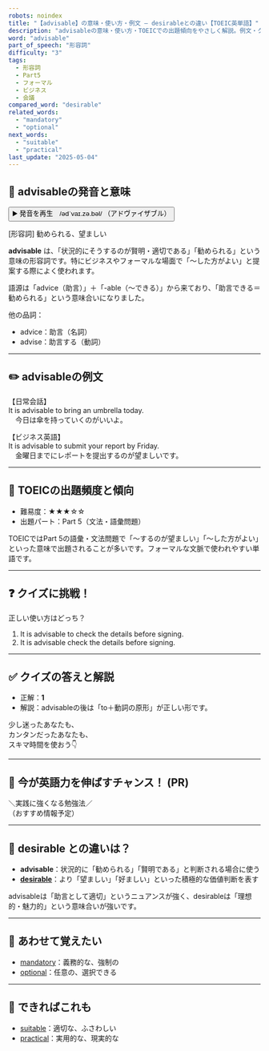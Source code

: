 ```yaml
---
robots: noindex
title: "【advisable】の意味・使い方・例文 ― desirableとの違い【TOEIC英単語】"
description: "advisableの意味・使い方・TOEICでの出題傾向をやさしく解説。例文・クイズ付きでdesirableとの違いもわかりやすく学べます。"
word: "advisable"
part_of_speech: "形容詞"
difficulty: "3"
tags:
  - 形容詞
  - Part5
  - フォーマル
  - ビジネス
  - 会議
compared_word: "desirable"
related_words:
  - "mandatory"
  - "optional"
next_words:
  - "suitable"
  - "practical"
last_update: "2025-05-04"
---
```


## 🔰 advisableの発音と意味

<button class="play-audio" onclick="playTTS('advisable')">
  <span class="play-audio-main">
    ▶️ 発音を再生　/ədˈvaɪ.zə.bəl/
  </span>
  <span class="play-audio-sub">
    （アドヴァイザブル）
  </span>
</button>

[形容詞] 勧められる、望ましい

**advisable** は、「状況的にそうするのが賢明・適切である」「勧められる」という意味の形容詞です。特にビジネスやフォーマルな場面で「～した方がよい」と提案する際によく使われます。

語源は「advice（助言）」＋「-able（～できる）」から来ており、「助言できる＝勧められる」という意味合いになりました。

他の品詞：  
- advice：助言（名詞）
- advise：助言する（動詞）

---

## ✏️ advisableの例文

【日常会話】  
It is advisable to bring an umbrella today.  
　今日は傘を持っていくのがいいよ。

【ビジネス英語】  
It is advisable to submit your report by Friday.  
　金曜日までにレポートを提出するのが望ましいです。

---

## 🎯 TOEICの出題頻度と傾向

- 難易度：★★★☆☆
- 出題パート：Part 5（文法・語彙問題）

TOEICではPart 5の語彙・文法問題で「～するのが望ましい」「～した方がよい」といった意味で出題されることが多いです。フォーマルな文脈で使われやすい単語です。

---

## ❓ クイズに挑戦！

正しい使い方はどっち？

1. It is advisable to check the details before signing.  
2. It is advisable check the details before signing.

---

## ✅ クイズの答えと解説

- 正解：**1**
- 解説：advisableの後は「to＋動詞の原形」が正しい形です。

少し迷ったあなたも、  
カンタンだったあなたも、  
スキマ時間を使おう👇️

---

## 🚀 今が英語力を伸ばすチャンス！ (PR)

<div class="info-center">
＼実践に強くなる勉強法／<br>  
（おすすめ情報予定）
</div>

---

## 🤔  desirable との違いは？

- **advisable**：状況的に「勧められる」「賢明である」と判断される場合に使う
- **[desirable](/desirable)**：より「望ましい」「好ましい」といった積極的な価値判断を表す

advisableは「助言として適切」というニュアンスが強く、desirableは「理想的・魅力的」という意味合いが強いです。

---

## 🧩 あわせて覚えたい

- [mandatory](/mandatory)：義務的な、強制の
- [optional](/optional)：任意の、選択できる

---

## 📖 できればこれも

- [suitable](/suitable)：適切な、ふさわしい
- [practical](/practical)：実用的な、現実的な

<!-- cvid: aid17_bid46 -->
